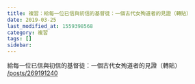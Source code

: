 ```yaml
---
title: 複習：給每一位已信與初信的基督徒：一個古代女殉道者的見證（轉貼）
date: 2019-03-25
last_modified_at: 1559398568
category: 複習
tags: []
sidebar: 
---
```


<p>給每一位已信與初信的基督徒：一個古代女殉道者的見證（轉貼）<br/>
<a href="/posts/269191240" target="_blank">/posts/269191240</a></p>
<p> </p>
